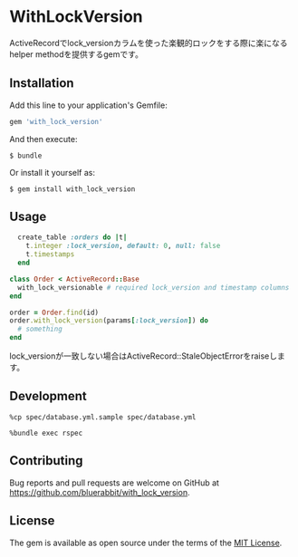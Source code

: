 # WithLockVersion

ActiveRecordでlock_versionカラムを使った楽観的ロックをする際に楽になるhelper methodを提供するgemです。

## Installation

Add this line to your application's Gemfile:

```ruby
gem 'with_lock_version'
```

And then execute:

    $ bundle

Or install it yourself as:

    $ gem install with_lock_version

## Usage

```ruby
  create_table :orders do |t|
    t.integer :lock_version, default: 0, null: false
    t.timestamps
  end
```

```ruby
class Order < ActiveRecord::Base
  with_lock_versionable # required lock_version and timestamp columns 
end
```


```ruby
order = Order.find(id)
order.with_lock_version(params[:lock_version]) do
  # something
end
```

lock_versionが一致しない場合はActiveRecord::StaleObjectErrorをraiseします。

## Development

```
%cp spec/database.yml.sample spec/database.yml
```

```
%bundle exec rspec
```

## Contributing

Bug reports and pull requests are welcome on GitHub at https://github.com/bluerabbit/with_lock_version.


## License

The gem is available as open source under the terms of the [MIT License](http://opensource.org/licenses/MIT).
